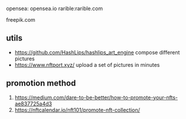 opensea: opensea.io
rarible:rarible.com

freepik.com

## utils
- https://github.com/HashLips/hashlips_art_engine
  compose different pictures
- https://www.nftport.xyz/
  upload a set of pictures in minutes


## promotion method 
1. https://medium.com/dare-to-be-better/how-to-promote-your-nfts-ae837725a4d3
2. https://nftcalendar.io/nft101/promote-nft-collection/
